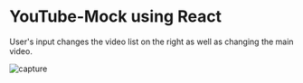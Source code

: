 # YouTube-Mock using React

User's input changes the video list on the right as well as changing the main video.

![capture](https://user-images.githubusercontent.com/28064695/44238133-330d9900-a168-11e8-8f84-3e66aa3171cb.PNG)
